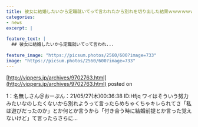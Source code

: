 ```yaml
---
title: 彼女に結婚したいから定職就いてって言われたから別れを切り出した結果ｗｗｗｗｗｗｗｗｗｗｗｗ
categories:
- news
excerpt: |
  
feature_text: |
  ## 彼女に結婚したいから定職就いてって言われ...
  
feature_image: "https://picsum.photos/2560/600?image=733"
image: "https://picsum.photos/2560/600?image=733"
---
```


[http://vippers.jp/archives/9702763.html](http://vippers.jp/archives/9702763.html)
posted on 

<!--more-->

1：名無しさん＠おーぷん：21/05/27(木)00:36:38 ID:Hfjq ワイはそういう努力みたいなのしたくないから別れようって言ったらめちゃくちゃキレられてさ「私は遊びだったのか」とか何とか言うから「付き合う時に結婚前提とか言った覚えないけど」て言ったらさらに...
